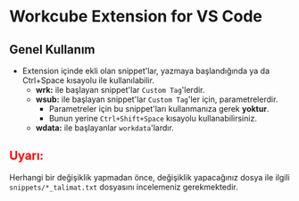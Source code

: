 # Workcube Extension for VS Code

## Genel Kullanım
* Extension içinde ekli olan snippet'lar, yazmaya başlandığında ya da Ctrl+Space kısayolu ile kullanılabilir.
    - **wrk:** ile başlayan snippet'lar `Custom Tag`'lerdir.
    - **wsub:** ile başlayan snippet'lar `Custom Tag`'ler için, parametrelerdir.
        * Parametreler için bu snippet'ları kullanmanıza gerek **yoktur**.
        * Bunun yerine `Ctrl+Shift+Space` kısayolu kullanabilirsiniz.
    - **wdata:** ile başlayanlar `workdata`'lardır.

## **<span style="color:red">Uyarı:</span>**
Herhangi bir değişiklik yapmadan önce, değişiklik yapacağınız dosya ile ilgili `snippets/*_talimat.txt` dosyasını incelemeniz gerekmektedir.